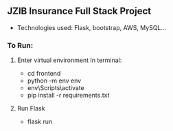 ## JZIB Insurance Full Stack Project 
- Technologies used: Flask, bootstrap, AWS, MySQL... 


### To Run: 
1. Enter virtual environment 
    In terminal: 
    - cd frontend 
    - python -m env env 
    - env\Scripts\activate
    - pip install -r requirements.txt

2. Run Flask 
    - flask run



